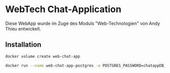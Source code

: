 # WebTech Chat-Application
Diese WebApp wurde im Zuge des Moduls "Web-Technologien" von Andy Thieu entwickelt.

## Installation

```bash
docker volume create web-chat-app
```

```bash
docker run --name web-chat-app-postgres -e POSTGRES_PASSWORD=chatappDB_password# -p 5432:5432 -d -v web-chat-app postgres
```
